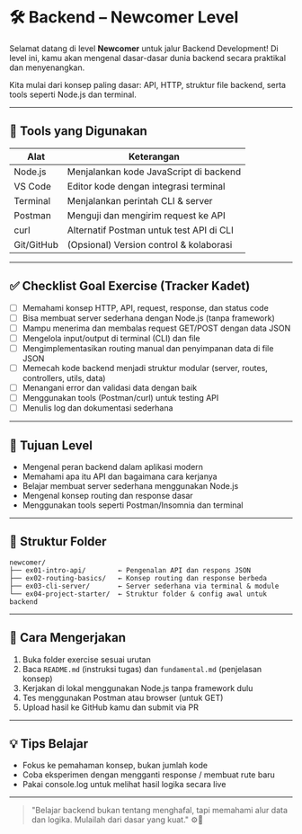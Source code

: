 # 🛠️ Backend – Newcomer Level

Selamat datang di level **Newcomer** untuk jalur Backend Development! Di level ini, kamu akan mengenal dasar-dasar dunia backend secara praktikal dan menyenangkan.

Kita mulai dari konsep paling dasar: API, HTTP, struktur file backend, serta tools seperti Node.js dan terminal.

---

## 🧰 Tools yang Digunakan

| Alat      | Keterangan                                 |
|-----------|--------------------------------------------|
| Node.js   | Menjalankan kode JavaScript di backend     |
| VS Code   | Editor kode dengan integrasi terminal      |
| Terminal  | Menjalankan perintah CLI & server          |
| Postman   | Menguji dan mengirim request ke API        |
| curl      | Alternatif Postman untuk test API di CLI   |
| Git/GitHub| (Opsional) Version control & kolaborasi    |

---

## ✅ Checklist Goal Exercise (Tracker Kadet)

- [ ] Memahami konsep HTTP, API, request, response, dan status code
- [ ] Bisa membuat server sederhana dengan Node.js (tanpa framework)
- [ ] Mampu menerima dan membalas request GET/POST dengan data JSON
- [ ] Mengelola input/output di terminal (CLI) dan file
- [ ] Mengimplementasikan routing manual dan penyimpanan data di file JSON
- [ ] Memecah kode backend menjadi struktur modular (server, routes, controllers, utils, data)
- [ ] Menangani error dan validasi data dengan baik
- [ ] Menggunakan tools (Postman/curl) untuk testing API
- [ ] Menulis log dan dokumentasi sederhana

---

## 🎯 Tujuan Level

- Mengenal peran backend dalam aplikasi modern
- Memahami apa itu API dan bagaimana cara kerjanya
- Belajar membuat server sederhana menggunakan Node.js
- Mengenal konsep routing dan response dasar
- Menggunakan tools seperti Postman/Insomnia dan terminal

---

## 🧩 Struktur Folder

```
newcomer/
├── ex01-intro-api/        ← Pengenalan API dan respons JSON
├── ex02-routing-basics/   ← Konsep routing dan response berbeda
├── ex03-cli-server/       ← Server sederhana via terminal & module
└── ex04-project-starter/  ← Struktur folder & config awal untuk backend
```

---

## 📌 Cara Mengerjakan

1. Buka folder exercise sesuai urutan
2. Baca `README.md` (instruksi tugas) dan `fundamental.md` (penjelasan konsep)
3. Kerjakan di lokal menggunakan Node.js tanpa framework dulu
4. Tes menggunakan Postman atau browser (untuk GET)
5. Upload hasil ke GitHub kamu dan submit via PR

---

## 💡 Tips Belajar

- Fokus ke pemahaman konsep, bukan jumlah kode
- Coba eksperimen dengan mengganti response / membuat rute baru
- Pakai console.log untuk melihat hasil logika secara live

---

> "Belajar backend bukan tentang menghafal, tapi memahami alur data dan logika. Mulailah dari dasar yang kuat." ⚙️🔁

